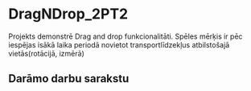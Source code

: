 # DragNDrop_2PT2
Projekts demonstrē Drag and drop funkcionalitāti. Spēles mērķis ir pēc iespējas isākā laika periodā novietot transportlīdzekļus atbilstošajā vietās(rotācijā, izmērā)

## Darāmo darbu sarakstu
